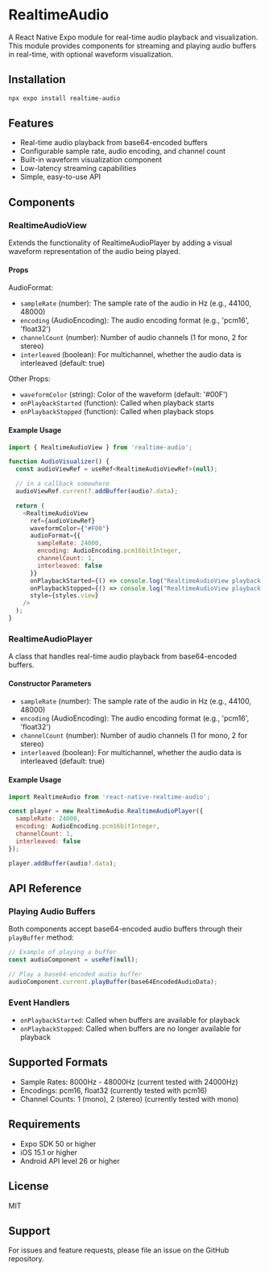 # RealtimeAudio

A React Native Expo module for real-time audio playback and visualization. This module provides components for streaming and playing audio buffers in real-time, with optional waveform visualization.

## Installation

```bash
npx expo install realtime-audio
```

## Features

- Real-time audio playback from base64-encoded buffers
- Configurable sample rate, audio encoding, and channel count
- Built-in waveform visualization component
- Low-latency streaming capabilities
- Simple, easy-to-use API

## Components

### RealtimeAudioView

Extends the functionality of RealtimeAudioPlayer by adding a visual waveform representation of the audio being played.

#### Props

AudioFormat:
- `sampleRate` (number): The sample rate of the audio in Hz (e.g., 44100, 48000)
- `encoding` (AudioEncoding): The audio encoding format (e.g., 'pcm16', 'float32')
- `channelCount` (number): Number of audio channels (1 for mono, 2 for stereo)
- `interleaved` (boolean): For multichannel, whether the audio data is interleaved (default: true)

Other Props:
- `waveformColor` (string): Color of the waveform (default: '#00F')
- `onPlaybackStarted` (function): Called when playback starts
- `onPlaybackStopped` (function): Called when playback stops

#### Example Usage

```javascript
import { RealtimeAudioView } from 'realtime-audio';

function AudioVisualizer() {
  const audioViewRef = useRef<RealtimeAudioViewRef>(null);

  // in a callback somewhere
  audioViewRef.current?.addBuffer(audio?.data);

  return (
    <RealtimeAudioView
      ref={audioViewRef}
      waveformColor={"#F00"}
      audioFormat={{
        sampleRate: 24000,
        encoding: AudioEncoding.pcm16bitInteger,
        channelCount: 1,
        interleaved: false
      }}
      onPlaybackStarted={() => console.log("RealtimeAudioView playback started")}
      onPlaybackStopped={() => console.log("RealtimeAudioView playback stopped")}
      style={styles.view}
    />
  );
}
```

### RealtimeAudioPlayer

A class that handles real-time audio playback from base64-encoded buffers.

#### Constructor Parameters

- `sampleRate` (number): The sample rate of the audio in Hz (e.g., 44100, 48000)
- `encoding` (AudioEncoding): The audio encoding format (e.g., 'pcm16', 'float32')
- `channelCount` (number): Number of audio channels (1 for mono, 2 for stereo)
- `interleaved` (boolean): For multichannel, whether the audio data is interleaved (default: true)

#### Example Usage

```javascript
import RealtimeAudio from 'react-native-realtime-audio';

const player = new RealtimeAudio.RealtimeAudioPlayer({
  sampleRate: 24000,
  encoding: AudioEncoding.pcm16bitInteger,
  channelCount: 1,
  interleaved: false
});

player.addBuffer(audio?.data);

```


## API Reference

### Playing Audio Buffers

Both components accept base64-encoded audio buffers through their `playBuffer` method:

```javascript
// Example of playing a buffer
const audioComponent = useRef(null);

// Play a base64-encoded audio buffer
audioComponent.current.playBuffer(base64EncodedAudioData);
```

### Event Handlers

- `onPlaybackStarted`: Called when buffers are available for playback
- `onPlaybackStopped`: Called when buffers are no longer available for playback

## Supported Formats

- Sample Rates: 8000Hz - 48000Hz (current tested with 24000Hz)
- Encodings: pcm16, float32 (currently tested with pcm16)
- Channel Counts: 1 (mono), 2 (stereo) (currently tested with mono)

## Requirements

- Expo SDK 50 or higher
- iOS 15.1 or higher
- Android API level 26 or higher

## License

MIT

## Support

For issues and feature requests, please file an issue on the GitHub repository.